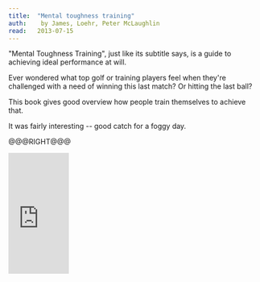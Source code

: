 ```yaml
---
title:	"Mental toughness training"
auth:	 by James, Loehr, Peter McLaughlin
read:	2013-07-15
---
```





"Mental Toughness Training", just like its subtitle says, is a guide to
achieving ideal performance at will.

Ever wondered what top golf or training players feel when they're challenged
with a need of winning this last match? Or hitting the last ball?

This book gives good overview how people train themselves to achieve that.

It was fairly interesting -- good catch for a foggy day.

@@@RIGHT@@@

<iframe src="http://rcm-na.amazon-adsystem.com/e/cm?lt1=_blank&bc1=FFFFFF&IS2=1&bg1=FFFFFF&fc1=000000&lc1=FF0000&t=wojcadamkoszh-20&o=1&p=8&l=as4&m=amazon&f=ifr&ref=ss_til&asins=0452269989" style="width:120px;height:240px;" scrolling="no" marginwidth="0" marginheight="0" frameborder="0"></iframe>
